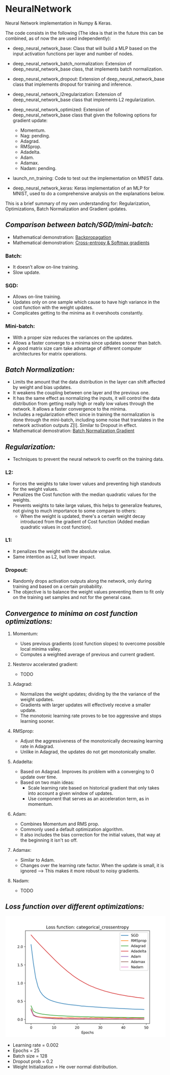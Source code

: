 # NeuralNetwork
Neural Network implementation in Numpy & Keras. 

The code consists in the following (The idea is that in the future this can be combined, as of now the are used independently): 
* deep_neural_network_base: Class that will build a MLP based on the input activation functions per layer and number of nodes.
* deep_neural_network_batch_normalization: Extension of deep_neural_network_base class, that implements batch normalization.
* deep_neural_network_dropout: Extension of deep_neural_network_base class that implements dropout for training and inference.
* deep_neural_network_l2regularization: Extension of deep_neural_network_base class that implements L2 regularization.
* deep_neural_network_optimized: Extension of deep_neural_network_base class that given the following options for gradient update:
    * Momentum.
    * Nag: pending.
    * Adagrad.
    * RMSprop.
    * Adadelta.
    * Adam.
    * Adamax.
    * Nadam: pending.
    
* launch_nn_training: Code to test out the implementation on MNIST data.
* deep_neural_network_keras: Keras implementation of an MLP for MNIST, used to do a comprehensive analysis on the explanations below.

This is a brief summary of my own understanding for: Regularization, Optimizations, Batch Normalization and Gradient updates.


## _**Comparison between batch/SGD/mini-batch:**_

* Mathematical demonstration: [Backpropagation](https://github.com/AdalbertoCq/NeuralNetwork/tree/master/Plots_n_Docs/backprop.PDF)
* Mathematical demonstration: [Cross-entropy & Softmax gradients](https://github.com/AdalbertoCq/NeuralNetwork/tree/master/Plots_n_Docs/cross_entropy_softmax.PDF)

### Batch:
* It doesn’t allow on-line training.
* Slow update.

### SGD:
* Allows on-line training.
* Updates only on one sample which cause to have high variance in the cost function with the weight updates.
* Complicates getting to the minima as it overshoots constantly.

### Mini-batch:
* With a proper size reduces the variances on the updates.
* Allows a faster converge to a minima since updates sooner than batch.
* A good matrix size cam take advantage of different computer architectures for matrix operations.

## _**Batch Normalization:**_
* Limits the amount that the data distribution in the layer can shift affected by weight and bias updates.
* It weakens the coupling between one layer and the previous one. 
* It has the same effect as normalizing the inputs, it will control the data distribution from getting really high or really low values through the network. It allows a faster convergence to the minima.
* Includes a regularization effect since in training the normalization is done through the mini-batch, including some noise that translates in the network activation outputs Z[l]. Similar to Dropout in effect.
* Mathematical demostration: [Batch Normalization Gradient](https://github.com/AdalbertoCq/NeuralNetwork/blob/master/Plots%20%26%20Docs/batch_norm_backprop.PDF)


## _**Regularization:**_
* Techniques to prevent the neural network to overfit on the training data.
### L2:
* Forces the weights to take lower values and preventing high standouts for the weight values.
* Penalizes the Cost function with the median quadratic values for the weights.
* Prevents weights to take large values, this helps to generalize features, not giving to much importance to some compare to others:
  * When the weight is updated, there's a certain weight decay introduced from the gradient of Cost function (Added median quadratic values in cost function).

### L1:
* It penalizes the weight with the absolute value.
* Same intention as L2, but lower impact.

### Dropout:
* Randomly drops activation outputs along the network, only during training and based on a certain probability.
* The objective is to balance the weight values preventing them to fit only on the training set samples and not for the general case.


## _**Convergence to minima on cost function optimizations:**_
1. Momentum:
    * Uses previous gradients (cost function slopes) to overcome possible local minima valley.
    * Computes a weighted average of previous and current gradient.

2. Nesterov accelerated gradient:
    * TODO

3. Adagrad:
    * Normalizes the weight updates; dividing by the the variance of the weight updates.
    * Gradients with larger updates will effectively receive a smaller update.
    * The monotonic learning rate proves to be too aggressive and stops learning sooner.

4. RMSprop:
    * Adjust the aggressiveness of the monotonically decreasing learning rate in Adagrad.
    * Unlike in Adagrad, the updates do not get monotonically smaller.

5. Adadelta:
    * Based on Adagrad. Improves its problem with a converging to 0 update over time.
    * Based on two main ideas:
      * Scale learning rate based on historical gradient that only takes into account a given window of updates.
      * Use component that serves as an acceleration term, as in momentum.

6. Adam:
    * Combines Momentum and RMS prop.
    * Commonly used a default optimization algorithm.
    * It also includes the bias correction for the initial values, that way at the beginning it isn't so off.

7. Adamax:
    * Similar to Adam.
    * Changes over the learning rate factor. When the update is small, it is ignored --> This makes it more robust to noisy gradients.

8. Nadam:
    * TODO

## _**Loss function over different optimizations:**_
![Loss function over different optimizations](https://github.com/AdalbertoCq/NeuralNetwork/blob/master/Plots_n_Docs/Optimization_plots.png "Loss function over different optimizations")

* Learning rate = 0.002
* Epochs = 25
* Batch size = 128
* Dropout prob = 0.2
* Weight Initialization = He over normal distribution.


